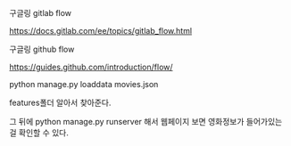구글링 gitlab flow

https://docs.gitlab.com/ee/topics/gitlab_flow.html



구글링 github flow

https://guides.github.com/introduction/flow/



python manage.py loaddata movies.json

features폴더 알아서 찾아준다.

그 뒤에 python manage.py runserver 해서 웹페이지 보면 영화정보가 들어가있는 걸 확인할 수 있다.